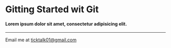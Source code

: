 # Gitting Started wit Git

#### Lorem ipsum dolor sit amet, consectetur adipisicing elit.

---

Email me at [ticktalk01@gmail.com](Mailto:ticktalk01@gmail.com)